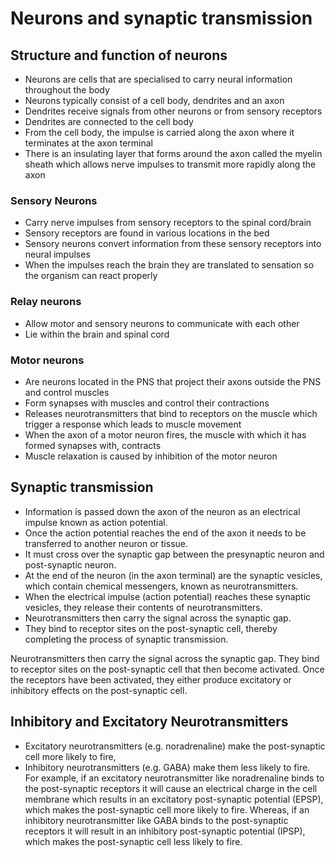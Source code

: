 # Neurons and synaptic transmission

## Structure and function of neurons
- Neurons are cells that are specialised to carry neural information throughout the body
- Neurons typically consist of a cell body, dendrites and an axon
- Dendrites receive signals from other neurons or from sensory receptors
- Dendrites are connected to the cell body
- From the cell body, the impulse is carried along the axon where it terminates at the axon terminal
- There is an insulating layer that forms around the axon called the myelin sheath which allows nerve impulses to transmit more rapidly along the axon

### Sensory Neurons
- Carry nerve impulses from sensory receptors to the spinal cord/brain
- Sensory receptors are found in various locations in the bed
- Sensory neurons convert information from these sensory receptors into neural impulses
- When the impulses reach the brain they are translated to sensation so the organism can react properly

### Relay neurons
- Allow motor and sensory neurons to communicate with each other
- Lie within the brain and spinal cord

### Motor neurons
- Are neurons located in the PNS that project their axons outside the PNS and control muscles
- Form synapses with muscles and control their contractions
- Releases neurotransmitters that bind to receptors on the muscle which trigger a response which leads to muscle movement
- When the axon of a motor neuron fires, the muscle with which it has formed synapses with, contracts
- Muscle relaxation is caused by inhibition of the motor neuron

## Synaptic transmission
- Information is passed down the axon of the neuron as an electrical impulse known as action potential.
- Once the action potential reaches the end of the axon it needs to be transferred to another neuron or tissue.
- It must cross over the synaptic gap between the presynaptic neuron and post-synaptic neuron.
- At the end of the neuron (in the axon terminal) are the synaptic vesicles, which contain chemical messengers, known as neurotransmitters.
- When the electrical impulse (action potential) reaches these synaptic vesicles, they release their contents of neurotransmitters.
- Neurotransmitters then carry the signal across the synaptic gap.
- They bind to receptor sites on the post-synaptic cell, thereby completing the process of synaptic transmission.

Neurotransmitters then carry the signal across the synaptic gap. They bind to receptor sites on the post-synaptic cell that then become activated. Once the receptors have been activated, they either produce excitatory or inhibitory effects on the post-synaptic cell.

## Inhibitory and Excitatory Neurotransmitters

- Excitatory neurotransmitters (e.g. noradrenaline) make the post-synaptic cell more likely to fire,
- Inhibitory neurotransmitters (e.g. GABA) make them less likely to fire.
For example, if an excitatory neurotransmitter like noradrenaline binds to the post-synaptic receptors it will cause an electrical charge in the cell membrane which results in an excitatory post-synaptic potential (EPSP), which makes the post-synaptic cell more likely to fire.
Whereas, if an inhibitory neurotransmitter like GABA binds to the post-synaptic receptors it will result in an inhibitory post-synaptic potential (IPSP), which makes the post-synaptic cell less likely to fire.
